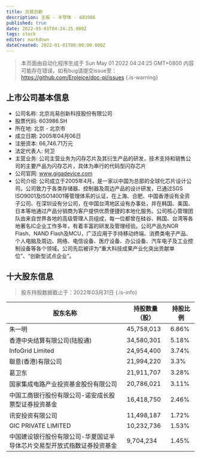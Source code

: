 ```yaml
---
title: 兆易创新
description: 主板 - 半导体 - 603986
published: true
date: 2022-05-01T04:24:25.000Z
tags: stock
editor: markdown
dateCreated: 2022-01-01T00:00:00.000Z
---
```


> 本页面由自动化程序生成于 Sun May 01 2022 04:24:25 GMT+0800
> 内容可能存在错误，如有bug请提交issue至：https://github.com/Eroleice/doc-pi/issues
{.is-warning}

## 上市公司基本信息
- 公司名称: 北京兆易创新科技股份有限公司
- 股票代码: 603986.SH
- 所在地: 北京 - 北京市
- 成立日期: 2005年04月06日
- 注册资本: 66,746.71万元
- 法定代表人: 何卫
- 主营业务: 公司主营业务为闪存芯片及其衍生产品的研发，技术支持和销售公司的主要产品为闪存芯片，具体为串行的代码型闪存芯片
- 公司官网: www.gigadevice.com
- 公司介绍: 公司成立于2005年4月，是一家以中国为总部的全球化芯片设计公司。公司致力于各类存储器、控制器及周边产品的设计研发，已通过SGS ISO9001及ISO14001等管理体系的认证，在上海、合肥、中国香港设有全资子公司、在深圳设有分公司，在中国台湾地区设有办事处，并在韩国、美国、日本等地通过产品分销商为客户提供优质便捷的本地化服务。公司核心管理团队由来自世界各地的高级管理人员组成，每一位都曾在硅谷、韩国、台湾等各地著名IC企业工作多年，有着丰富的研发及管理经验。公司产品为NOR Flash、NAND Flash及MCU，广泛应用于手持移动终端、消费类电子产品、个人电脑及周边、网络、电信设备、医疗设备、办公设备、汽车电子及工业控制设备等各个领域。公司先后被评为“重大科技成果产业化突出贡献单位”、“创新型试点企业”。


## 十大股东信息
> 股东持股数据截止于：2022年03月31日
{.is-info}

| 股东名称 | 持股数量（股） | 持股比例 |
| --- | --- | --- |
| 朱一明 | 45,758,013 | 6.86% |
| 香港中央结算有限公司(陆股通) | 34,580,301 | 5.18% |
| InfoGrid Limited | 24,954,400 | 3.74% |
| 聯意(香港)有限公司 | 21,994,220 | 3.3% |
| 葛卫东 | 21,911,707 | 3.28% |
| 国家集成电路产业投资基金股份有限公司 | 20,786,021 | 3.11% |
| 中国工商银行股份有限公司-诺安成长股票型证券投资基金 | 16,418,750 | 2.46% |
| 讯安投资有限公司 | 11,498,187 | 1.72% |
| GIC PRIVATE LIMITED | 10,232,736 | 1.53% |
| 中国建设银行股份有限公司-华夏国证半导体芯片交易型开放式指数证券投资基金 | 9,704,234 | 1.45% |




